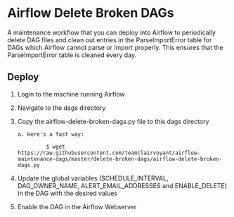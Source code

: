 # Airflow Delete Broken DAGs

A maintenance workflow that you can deploy into Airflow to periodically delete DAG files and clean out entries in the
ParseImportError table for DAGs which Airflow cannot parse or import properly. This ensures that the ParseImportError table is cleaned every day.

## Deploy

1. Login to the machine running Airflow

2. Navigate to the dags directory

3. Copy the airflow-delete-broken-dags.py file to this dags directory

       a. Here's a fast way:

                $ wget https://raw.githubusercontent.com/teamclairvoyant/airflow-maintenance-dags/master/delete-broken-dags/airflow-delete-broken-dags.py
        
4. Update the global variables (SCHEDULE_INTERVAL, DAG_OWNER_NAME, ALERT_EMAIL_ADDRESSES and ENABLE_DELETE) in the DAG with the desired values

5. Enable the DAG in the Airflow Webserver

